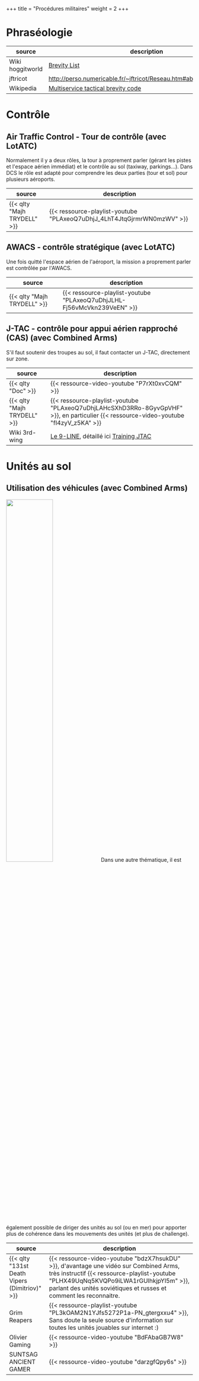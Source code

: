 +++
title = "Procédures militaires"
weight = 2
+++

# Phraséologie
source                | description
--------------------- | -----------
Wiki hoggitworld      | [Brevity List](https://wiki.hoggitworld.com/view/Brevity_List)
jftricot              | http://perso.numericable.fr/~jftricot/Reseau.htm#abr%C3%A9viations
Wikipedia             | [Multiservice tactical brevity code](https://en.wikipedia.org/wiki/Multiservice_tactical_brevity_code)

# Contrôle
## Air Traffic Control - Tour de contrôle (avec LotATC)
Normalement il y a deux rôles, la tour à proprement parler (gérant les pistes et l'espace aérien immédiat) et le contrôle au sol (taxiway, parkings...). Dans DCS le rôle est adapté pour comprendre les deux parties (tour et sol) pour plusieurs aéroports.

source                      | description
--------------------------- | -----------
{{< qlty "Majh TRYDELL" >}} | {{< ressource-playlist-youtube "PLAxeoQ7uDhjJ_4LhT4JtqGjrmrWN0mzWV" >}}

## AWACS - contrôle stratégique (avec LotATC)
Une fois quitté l'espace aérien de l'aéroport, la mission a proprement parler est contrôlée par l'AWACS.

source                      | description
--------------------------- | -----------
{{< qlty "Majh TRYDELL" >}} | {{< ressource-playlist-youtube "PLAxeoQ7uDhjJLHL-Fj56vMcVkn239VeEN" >}}

## J-TAC - contrôle pour appui aérien rapproché (CAS) (avec Combined Arms)
S'il faut soutenir des troupes au sol, il faut contacter un J-TAC, directement sur zone.

source                      | description
--------------------------- | -----------
{{< qlty "Doc" >}}          | {{< ressource-video-youtube "P7rXt0xvCQM" >}}
{{< qlty "Majh TRYDELL" >}} | {{< ressource-playlist-youtube "PLAxeoQ7uDhjLAHcSXhD3RRo-8GyvGpVHF" >}}, en particulier {{< ressource-video-youtube "fI4zyV_z5KA" >}}
Wiki 3rd-wing               | [Le 9-LINE](http://wiki.3rd-wing.net/index.php?title=9-Line), détaillé ici [Training JTAC](https://www.3rd-wing.net/index.php?showtopic=15000&st=30)

# Unités au sol

## Utilisation des véhicules (avec Combined Arms)
<img src=/apprentissage/ca_leclerc.png width=50% />
Dans une autre thématique, il est également possible de diriger des unités au sol (ou en mer) pour apporter plus de cohérence dans les mouvements des unités (et plus de challenge).

source                                        | description
--------------------------------------------- | -----------
{{< qlty "131st Death Vipers (Dimitriov)" >}} | {{< ressource-video-youtube "bdzX7hsukDU" >}}, d'avantage une vidéo sur Combined Arms, très instructif {{< ressource-playlist-youtube "PLHX49UqNq5KVQPo9iLWA1rGUlhkjpYl5m" >}}, parlant des unités soviétiques et russes et comment les reconnaitre.
Grim Reapers                                  | {{< ressource-playlist-youtube "PL3kOAM2N1YJfs5272P1a-PN_gtergxxu4" >}}, Sans doute la seule source d'information sur toutes les unités jouables sur internet :)
Olivier Gaming                                | {{< ressource-video-youtube "BdFAbaGB7W8" >}}
SUNTSAG ANCIENT GAMER                         | {{< ressource-video-youtube "darzgfQpy6s" >}}

